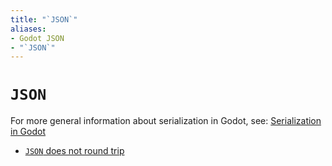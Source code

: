 ```yaml
---
title: "`JSON`"
aliases:
- Godot JSON
- "`JSON`"
---
```


# `JSON`

For more general information about serialization in Godot, see: [Serialization in Godot](godot-serialization.md)

- [`JSON` does not round trip](godot-json-round-trip.md)
